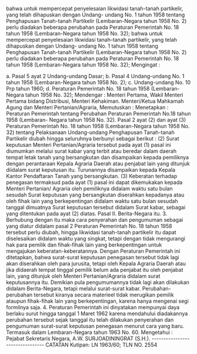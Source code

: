  bahwa untuk mempercepat penyelesaian likwidasi tanah-tanah partikelir, yang telah dihapuskan dengan Undang- undang No. 1 tahun 1958 tentang Penghapusan Tanah-tanah Partikelir (Lembaran-Negara tahun 1958 No. 2) perlu diadakan beberapa perubahan pada Peraturan Pemerintah No. 18 tahun 1958 (Lembaran-Negara tahun 1958 No. 32); bahwa untuk mempercepat penyelesaian likwidasi tanah-tanah partikelir, yang telah dihapuskan dengan Undang- undang No. 1 tahun 1958 tentang Penghapusan Tanah-tanah Partikelir (Lembaran-Negara tahun 1958 No. 2) perlu diadakan beberapa perubahan pada Peraturan Pemerintah No. 18 tahun 1958 (Lembaran-Negara tahun 1958 No. 32);
Mengingat :

a. Pasal 5 ayat 2 Undang-undang Dasar;
b. Pasal 4 Undang-undang No. 1 tahun 1958 (Lembaran-Negara tahun 1958 No. 2);
c. Undang-undang No. 10 Prp tahun 1960;
d. Peraturan Pemerintah No. 18 tahun 1958 (Lembaran-Negara tahun 1958 No. 32); Mendengar : Menteri Pertama, Wakil Menteri Pertama bidang Distribusi, Menteri Kehakiman. Menteri/Ketua Mahkamah Agung dan Menteri Pertanian/Agraria, Memutuskan : Menetapkan : Peraturan Pemerintah tentang Perubahan Peraturan Pemerintah No.18 tahun 1958 (Lembaran- Negara tahun 1958 No. 32). Pasal 2 ayat (2) dan ayat (3) Peraturan Pemerintah No. 18 tahun 1958 (Lembaran-Negara tahun 1958 No. 32) tentang Pelaksanaan Undang-undang Penghapusan Tanah-tanah Partikelir diubah hingga seluruhnya berbunyi sebagai berikut :
(2) Surat keputusan Menteri Pertanian/Agraria tersebut pada ayat (1) pasal ini diumumkan melalui surat kabar yang terbit atau beredar dalam daerah tempat letak tanah yang bersangkutan dan disampaikan kepada pemiliknya dengan perantaraan Kepala Agraria Daerah atau penjabat lain yang ditunjuk diidalam surat keputusan itu. Turunannya disampaikan kepada Kepala Kantor Pendaftaran Tanah yang bersangkutan. (3) Keberatan terhadap penegasan termaksud pada ayat (1) pasal ini dapat dikemukakan kepada Menteri Pertanian/ Agraria oleh pemiliknya didalam waktu satu bulan sesudah Surat keputusan yang bersangkutan diserahkan kepadanya atau oleh fihak lain yang berkepentingan didalam waktu satu bulan sesudah tanggal dimuatnya Surat keputusan tersebut didalam Surat kabar, sebagai yang ditentukan pada ayat (2) diatas. Pasal II. Berita-Negara itu. 3. Berhubung dengan itu maka cara penyerahan dan pengumuman sebagai yang diatur didalam pasal 2 Peraturan Pemerintah No. 18 tahun 1958 tersebut perlu diubah, hingga likwidasi tanah-tanah partikelir itu dapat diselesaikan didalam waktu yang singkat, tetapi dengan tidak mengurangi hak para pemilik dan fihak-fihak lain yang berkepentingan untuk mengajukan keberatan-keberatannya. Dengan Peraturan Pemerintah ini ditetapkan, bahwa surat-surat keputusan penegasan tersebut tidak lagi akan diserahkan oleh para jurusita, tetapi oleh Kepala Agraria Daerah atau jika didaerah tempat tinggal pemilik belum ada penjabat itu oleh penjabat lain, yang ditunjuk oleh Menteri Pertanian/Agraria didalam surat keputusannya itu. Demikian pula pengumumannya tidak lagi akan dilakukan didalam Berita-Negara, tetapi melalui surat-surat kabar. Perubahan-perubahan tersebut kiranya secara materieel tidak merugikan pemilik ataupun fihak-fihak lain yang berkepentingan, karena hanya mengenai segi formilnya saja. 4. Peraturan Pemerintah ini dinyatakan mempunyai daya berlaku surut hingga tanggal 1 Maret 1962 karena mendahului diadakannya perubahan tersebut sejak tanggal itu telah dilakukan penyerahan dan pengumuman surat-surat keputusan penegasan menurut cara yang baru. Termasuk dalam Lembaran-Negara tahun 1963 No. 60. Mengetahui : Pejabat Sekretaris Negara, A.W. SURJOADININGRAT (S.H.). -------------------------------- CATATAN Kutipan: LN 1963/60; TLN NO. 2554